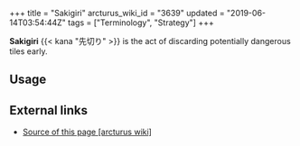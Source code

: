 +++
title = "Sakigiri"
arcturus_wiki_id = "3639"
updated = "2019-06-14T03:54:44Z"
tags = ["Terminology", "Strategy"]
+++

**Sakigiri** {{< kana "先切り" >}} is the act of discarding potentially dangerous tiles early.

## Usage

## External links

- [Source of this page [arcturus wiki]](http://arcturus.su/wiki/Sakigiri)
